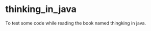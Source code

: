 thinking_in_java
================

To test some code while reading the book named thingking in java.
